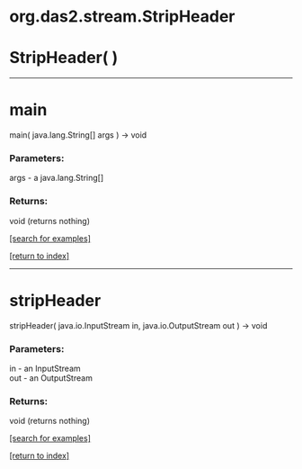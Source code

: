 # org.das2.stream.StripHeader



# StripHeader( )


***
<a name="main"></a>
# main
main( java.lang.String[] args ) &rarr; void



### Parameters:
args - a java.lang.String[]

### Returns:
void (returns nothing)


<a href="https://github.com/autoplot/dev/search?q=main&unscoped_q=main">[search for examples]</a>

<a href="https://github.com/autoplot/documentation/blob/master/javadoc/index-all.md">[return to index]</a>

***
<a name="stripHeader"></a>
# stripHeader
stripHeader( java.io.InputStream in, java.io.OutputStream out ) &rarr; void



### Parameters:
in - an InputStream
<br>out - an OutputStream

### Returns:
void (returns nothing)


<a href="https://github.com/autoplot/dev/search?q=stripHeader&unscoped_q=stripHeader">[search for examples]</a>

<a href="https://github.com/autoplot/documentation/blob/master/javadoc/index-all.md">[return to index]</a>

